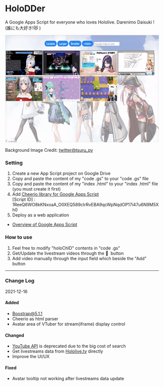 # HoloDDer
A Google Apps Script for everyone who loves Hololive. Darenimo Daisuki ! (誰にも大好き!😻 )

<img src="./demo/demo.gif" width="515" height="350"/>

Background Image Credit: [twitter@tsuru_py](https://twitter.com/tsuru_py/status/1467466242391175171)

### Setting
1. Create a new App Script project on Google Drive
2. Copy and paste the content of my "code .gs" to your "code .gs" file
3. Copy and paste the content of my "index .html" to your "index .html" file (you must create it first)
4. Add [Cheerio library for Google Apps Script](https://github.com/tani/cheeriogs)
<br>[Script ID] : 1ReeQ6WO8kKNxoaA_O0XEQ589cIrRvEBA9qcWpNqdOP17i47u6N9M5Xh0
5. Deploy as a web application
- [Overview of Google Apps Script](https://developers.google.com/apps-script/overview)

### How to use
1. Feel free to modify "holoChID" contents in "code .gs"
2. Get/Update the livestream videos through the 🔄 &nbsp;button 
3. Add video manually through the input field which beside the "Add" button

---
### Change Log
2021-12-16
#### Added
- Boostrap@5.1.1
- Cheerio as html parser
- Avatar area of VTuber for stream(iframe) display control
#### Changed
- [YouTube API](https://developers.google.com/youtube/v3/getting-started) is deprecated due to the big cost of search
- Get livestreams data from [Hololive.tv](https://schedule.hololive.tv) directly
- Improve the UI/UX
#### Fixed
- Avatar tooltip not working after livestreams data update